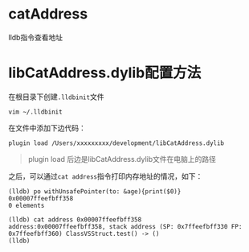 # catAddress
lldb指令查看地址

# libCatAddress.dylib配置方法
在根目录下创建`.lldbinit`文件
```
vim ~/.lldbinit
```

在文件中添加下边代码：
```
plugin load /Users/xxxxxxxxx/development/libCatAddress.dylib
```
> plugin load 后边是libCatAddress.dylib文件在电脑上的路径

之后，可以通过`cat address`指令打印内存地址的情况，如下：
```
(lldb) po withUnsafePointer(to: &age){print($0)}
0x00007ffeefbff358
0 elements

(lldb) cat address 0x00007ffeefbff358
address:0x00007ffeefbff358, stack address (SP: 0x7ffeefbff330 FP: 0x7ffeefbff360) ClassVSStruct.test() -> ()
(lldb) 
```

